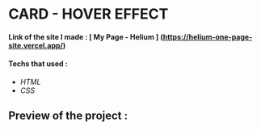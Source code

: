 # CARD - HOVER EFFECT

#### Link of the site I made : [ My Page - Helium ] (https://helium-one-page-site.vercel.app/)

#### Techs that used : 
* *HTML*
* *CSS*

## Preview of the project :
<br> 